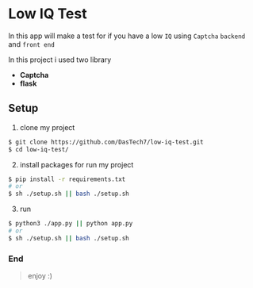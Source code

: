 # Low IQ Test

In this app will make a test for if you have a low `IQ` using `Captcha`
`backend` and `front end`

In this project i used two library
* **Captcha**
* **flask**

## Setup
1. clone my project
```bash
$ git clone https://github.com/DasTech7/low-iq-test.git
$ cd low-iq-test/
```
2. install packages for run my project
```bash
$ pip install -r requirements.txt
# or
$ sh ./setup.sh || bash ./setup.sh
```
3. run
```bash
$ python3 ./app.py || python app.py
# or
$ sh ./setup.sh || bash ./setup.sh
```

### End

> enjoy :)